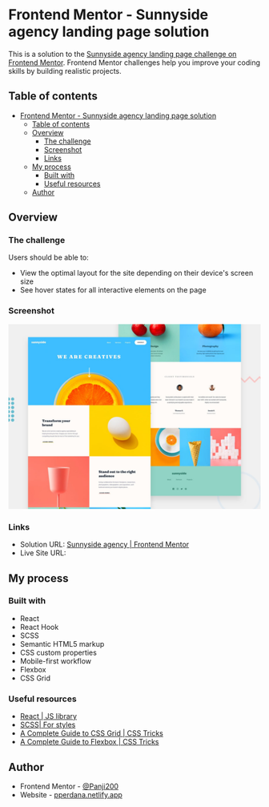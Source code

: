 # Frontend Mentor - Sunnyside agency landing page solution

This is a solution to the [Sunnyside agency landing page challenge on Frontend Mentor](https://www.frontendmentor.io/challenges/sunnyside-agency-landing-page-7yVs3B6ef). Frontend Mentor challenges help you improve your coding skills by building realistic projects.

## Table of contents

- [Frontend Mentor - Sunnyside agency landing page solution](#frontend-mentor---sunnyside-agency-landing-page-solution)
  - [Table of contents](#table-of-contents)
  - [Overview](#overview)
    - [The challenge](#the-challenge)
    - [Screenshot](#screenshot)
    - [Links](#links)
  - [My process](#my-process)
    - [Built with](#built-with)
    - [Useful resources](#useful-resources)
  - [Author](#author)

## Overview

### The challenge

Users should be able to:

- View the optimal layout for the site depending on their device's screen size
- See hover states for all interactive elements on the page

### Screenshot

![](./src/images/design/desktop-preview.jpg)

### Links

- Solution URL: [Sunnyside agency | Frontend Mentor]()
- Live Site URL: []()

## My process

### Built with

- React
- React Hook
- SCSS
- Semantic HTML5 markup
- CSS custom properties
- Mobile-first workflow
- Flexbox
- CSS Grid

### Useful resources

- [React | JS library](https://reactjs.org/)
- [SCSS| For styles](https://styled-components.com/)
- [A Complete Guide to CSS Grid | CSS Tricks ](https://css-tricks.com/snippets/css/complete-guide-grid)
- [A Complete Guide to Flexbox | CSS Tricks](https://css-tricks.com/snippets/css/a-guide-to-flexbox)

## Author

- Frontend Mentor - [@Panji200](https://www.frontendmentor.io/profile/Panji200)
- Website - [pperdana.netlify.app](https://pperdana.netlify.app)

